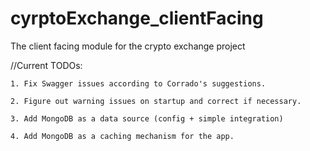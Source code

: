 # cyrptoExchange_clientFacing
The client facing module for the crypto exchange project


//Current TODOs: 

 

    1. Fix Swagger issues according to Corrado's suggestions. 

    2. Figure out warning issues on startup and correct if necessary. 

    3. Add MongoDB as a data source (config + simple integration)

    4. Add MongoDB as a caching mechanism for the app. 

